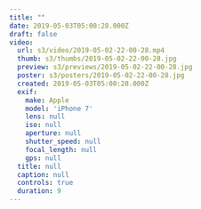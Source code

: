 ```yaml
---
title: ""
date: 2019-05-03T05:00:28.000Z
draft: false
video:
  url: s3/video/2019-05-02-22-00-28.mp4
  thumb: s3/thumbs/2019-05-02-22-00-28.jpg
  preview: s3/previews/2019-05-02-22-00-28.jpg
  poster: s3/posters/2019-05-02-22-00-28.jpg
  created: 2019-05-03T05:00:28.000Z
  exif:
    make: Apple
    model: 'iPhone 7'
    lens: null
    iso: null
    aperture: null
    shutter_speed: null
    focal_length: null
    gps: null
  title: null
  caption: null
  controls: true
  duration: 9
---
```


